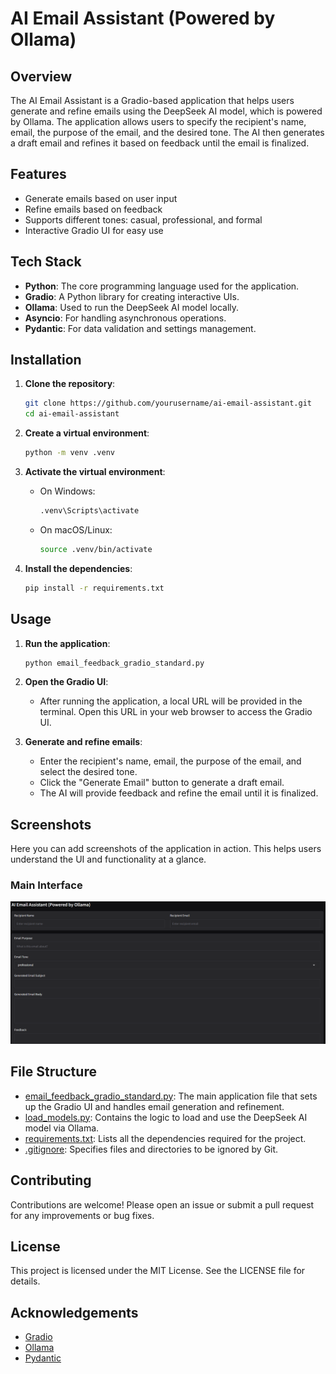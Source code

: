 # AI Email Assistant (Powered by Ollama)

## Overview

The AI Email Assistant is a Gradio-based application that helps users generate and refine emails using the DeepSeek AI model, which is powered by Ollama. The application allows users to specify the recipient's name, email, the purpose of the email, and the desired tone. The AI then generates a draft email and refines it based on feedback until the email is finalized.

## Features

- Generate emails based on user input
- Refine emails based on feedback
- Supports different tones: casual, professional, and formal
- Interactive Gradio UI for easy use

## Tech Stack

- **Python**: The core programming language used for the application.
- **Gradio**: A Python library for creating interactive UIs.
- **Ollama**: Used to run the DeepSeek AI model locally.
- **Asyncio**: For handling asynchronous operations.
- **Pydantic**: For data validation and settings management.

## Installation

1. **Clone the repository**:
    ```sh
    git clone https://github.com/yourusername/ai-email-assistant.git
    cd ai-email-assistant
    ```

2. **Create a virtual environment**:
    ```sh
    python -m venv .venv
    ```

3. **Activate the virtual environment**:
    - On Windows:
        ```sh
        .venv\Scripts\activate
        ```
    - On macOS/Linux:
        ```sh
        source .venv/bin/activate
        ```

4. **Install the dependencies**:
    ```sh
    pip install -r requirements.txt
    ```

## Usage

1. **Run the application**:
    ```sh
    python email_feedback_gradio_standard.py
    ```

2. **Open the Gradio UI**:
    - After running the application, a local URL will be provided in the terminal. Open this URL in your web browser to access the Gradio UI.

3. **Generate and refine emails**:
    - Enter the recipient's name, email, the purpose of the email, and select the desired tone.
    - Click the "Generate Email" button to generate a draft email.
    - The AI will provide feedback and refine the email until it is finalized.

## Screenshots

Here you can add screenshots of the application in action. This helps users understand the UI and functionality at a glance.

### Main Interface

![Main Interface](assets\screenshots\image.png)


## File Structure

- [email_feedback_gradio_standard.py](http://_vscodecontentref_/1): The main application file that sets up the Gradio UI and handles email generation and refinement.
- [load_models.py](http://_vscodecontentref_/2): Contains the logic to load and use the DeepSeek AI model via Ollama.
- [requirements.txt](http://_vscodecontentref_/3): Lists all the dependencies required for the project.
- [.gitignore](http://_vscodecontentref_/4): Specifies files and directories to be ignored by Git.

## Contributing

Contributions are welcome! Please open an issue or submit a pull request for any improvements or bug fixes.

## License

This project is licensed under the MIT License. See the LICENSE file for details.

## Acknowledgements

- [Gradio](https://gradio.app/)
- [Ollama](https://ollama.com/)
- [Pydantic](https://pydantic-docs.helpmanual.io/)

